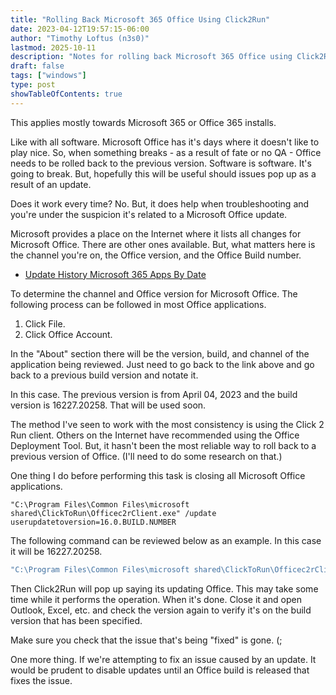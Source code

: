 ```yaml
---
title: "Rolling Back Microsoft 365 Office Using Click2Run"
date: 2023-04-12T19:57:15-06:00
author: "Timothy Loftus (n3s0)"
lastmod: 2025-10-11
description: "Notes for rolling back Microsoft 365 Office using Click2Run."
draft: false
tags: ["windows"]
type: post
showTableOfContents: true
---
```


This applies mostly towards Microsoft 365 or Office 365 installs.

Like with all software. Microsoft Office has it's days where it doesn't
like to play nice. So, when something breaks - as a result of fate or
no QA - Office needs to be rolled back to the previous version. Software
is software. It's going to break. But, hopefully this will be useful
should issues pop up as a result of an update.

Does it work every time? No. But, it does help when troubleshooting and
you're under the suspicion it's related to a Microsoft Office update.

Microsoft provides a place on the Internet where it lists all changes
for Microsoft Office. There are other ones available. But, what matters
here is the channel you're on, the Office version, and the Office Build
number.

- [Update History Microsoft 365 Apps By Date](https://learn.microsoft.com/en-us/officeupdates/update-history-microsoft365-apps-by-date)

To determine the channel and Office version for Microsoft Office. The
following process can be followed in most Office applications.

1. Click File.
2. Click Office Account.

In the "About" section there will be the version, build, and channel of
the application being reviewed. Just need to go back to the link above
and go back to a previous build version and notate it.

In this case. The previous version is from April 04, 2023 and the build
version is 16227.20258. That will be used soon.

The method I've seen to work with the most consistency is using the
Click 2 Run client. Others on the Internet have recommended using the
Office Deployment Tool. But, it hasn't been the most reliable way to
roll back to a previous version of Office. (I'll need to do some
research on that.)

One thing I do before performing this task is closing all Microsoft
Office applications.

```
"C:\Program Files\Common Files\microsoft shared\ClickToRun\Officec2rClient.exe" /update userupdatetoversion=16.0.BUILD.NUMBER
```

The following command can be reviewed below as an example. In this case
it will be 16227.20258.

```cmd
"C:\Program Files\Common Files\microsoft shared\ClickToRun\Officec2rClient.exe" /update userupdatetoversion=16.0.16227.20258
```

Then Click2Run will pop up saying its updating Office. This may take
some time while it performs the operation. When it's done. Close it and
open Outlook, Excel, etc. and check the version again to verify it's on
the build version that has been specified.

Make sure you check that the issue that's being "fixed" is gone. (;

One more thing. If we're attempting to fix an issue caused by an update.
It would be prudent to disable updates until an Office build is released
that fixes the issue.


